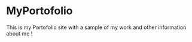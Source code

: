 # MyPortofolio

This is my Portofolio site with a sample of my work and other information about me !

